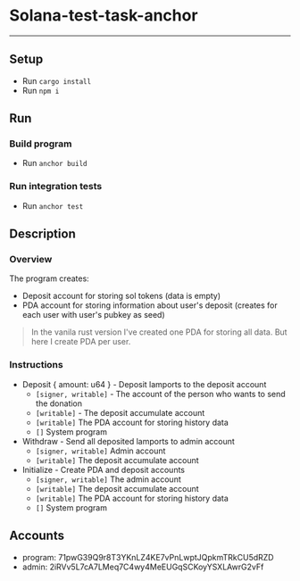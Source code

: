 # Solana-test-task-anchor

---

## Setup

- Run `cargo install`
- Run `npm i`

## Run

### Build program

- Run `anchor build`

### Run integration tests

- Run `anchor test`

## Description

### Overview

The program creates:

- Deposit account for storing sol tokens (data is empty)
- PDA account for storing information about user's deposit (creates for each user with user's pubkey as seed)

> In the vanila rust version I've created one PDA for storing all data. But here I create PDA per user.

### Instructions

- Deposit { amount: u64 } - Deposit lamports to the deposit account
  - `[signer, writable]` - The account of the person who wants to send the donation
  - `[writable]` - The deposit accumulate account
  - `[writable]` The PDA account for storing history data
  - `[]` System program
- Withdraw - Send all deposited lamports to admin account
  - `[signer, writable]` Admin account
  - `[writable]` The deposit accumulate account
- Initialize - Create PDA and deposit accounts
  - `[signer, writable]` The admin account
  - `[writable]` The deposit accumulate account
  - `[writable]` The PDA account for storing history data
  - `[]` System program

## Accounts

- program: 71pwG39Q9r8T3YKnLZ4KE7vPnLwptJQpkmTRkCU5dRZD
- admin: 2iRVv5L7cA7LMeq7C4wy4MeEUGqSCKoyYSXLAwrG2vFf
